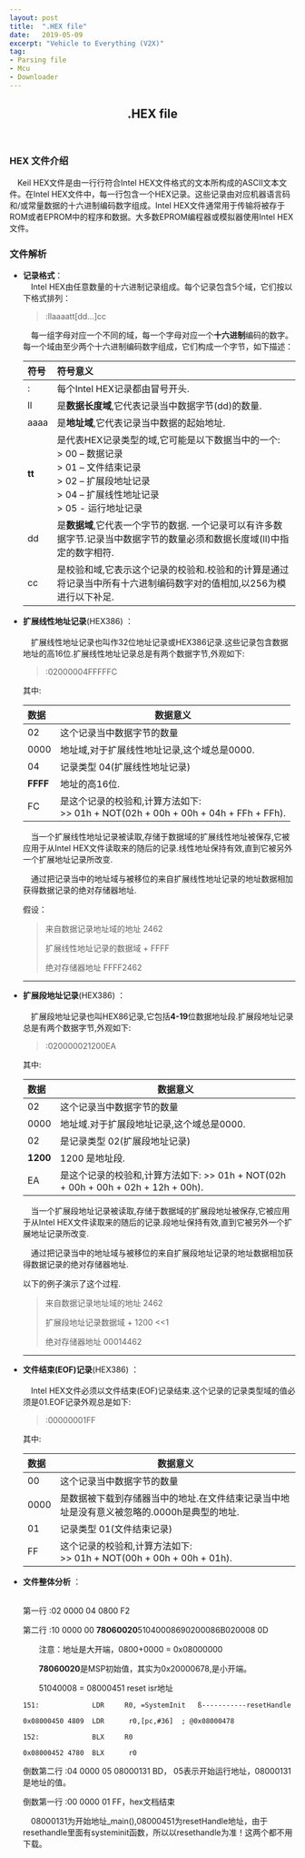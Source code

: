 ```yaml
---
layout: post
title:  ".HEX file"
date:   2019-05-09
excerpt: "Vehicle to Everything (V2X)"
tag:
- Parsing file
- Mcu
- Downloader
---
```




<center><H2><b>.HEX file</b></H2></center><br>


### HEX 文件介绍
&emsp;Keil HEX文件是由一行行符合Intel HEX文件格式的文本所构成的ASCII文本文件。在Intel HEX文件中，每一行包含一个HEX记录。这些记录由对应机器语言码和/或常量数据的十六进制编码数字组成。Intel HEX文件通常用于传输将被存于ROM或者EPROM中的程序和数据。大多数EPROM编程器或模拟器使用Intel HEX文件。 

### 文件解析

* **记录格式**：<br>&emsp;Intel HEX由任意数量的十六进制记录组成。每个记录包含5个域，它们按以下格式排列： 

  > :llaaaatt[dd...]cc 

  &emsp;每一组字母对应一个不同的域，每一个字母对应一个**十六进制**编码的数字。每一个域由至少两个十六进制编码数字组成，它们构成一个字节，如下描述： 

  | 符号   | 符号意义                                                     |
  | :----- | :----------------------------------------------------------- |
  | :      | 每个Intel HEX记录都由冒号开头.                               |
  | ll     | 是**数据长度域**,它代表记录当中数据字节(dd)的数量.           |
  | aaaa   | 是**地址域**,它代表记录当中数据的起始地址.                   |
  | **tt** | 是代表HEX记录类型的域,它可能是以下数据当中的一个:<br/>> 00 – 数据记录<br/>> 01 – 文件结束记录<br/>> 02 – 扩展段地址记录 <br/>> 04 – 扩展线性地址记录<br/>> 05 - 运行地址记录 |
  | dd     | 是**数据域**,它代表一个字节的数据. 一个记录可以有许多数据字节.记录当中数据字节的数量必须和数据长度域(ll)中指定的数字相符. |
  | cc     | 是校验和域,它表示这个记录的校验和.校验和的计算是通过将记录当中所有十六进制编码数字对的值相加,以256为模进行以下补足. |

* **扩展线性地址记录**(HEX386) ：<br><br>&emsp;扩展线性地址记录也叫作32位地址记录或HEX386记录.这些记录包含数据地址的高16位.扩展线性地址记录总是有两个数据字节,外观如下: 

  > :02000004FFFFFC 

  其中: 

  | 数据     | 数据意义                                                     |
  | :------- | ------------------------------------------------------------ |
  | 02       | 这个记录当中数据字节的数量                                   |
  | 0000     | 地址域,对于扩展线性地址记录,这个域总是0000.                  |
  | 04       | 记录类型 04(扩展线性地址记录)                                |
  | **FFFF** | 地址的高16位.                                                |
  | FC       | 是这个记录的校验和,计算方法如下: <br>>> 01h + NOT(02h + 00h + 00h + 04h + FFh + FFh). |

  

  &emsp;当一个扩展线性地址记录被读取,存储于数据域的扩展线性地址被保存,它被应用于从Intel HEX文件读取来的随后的记录.线性地址保持有效,直到它被另外一个扩展地址记录所改变. 

  &emsp;通过把记录当中的地址域与被移位的来自扩展线性地址记录的地址数据相加获得数据记录的绝对存储器地址. 

  假设：

  > 来自数据记录地址域的地址 2462 
  >
  > 扩展线性地址记录的数据域 + FFFF 
  >
  > 绝对存储器地址 FFFF2462 

  ----

* **扩展段地址记录**(HEX386) ：<br><br>&emsp;扩展段地址记录也叫HEX86记录,它包括**4-19**位数据地址段.扩展段地址记录总是有两个数据字节,外观如下: 

  > :020000021200EA 

  其中: 

  | 数据     | 数据意义                                                     |
  | :------- | ------------------------------------------------------------ |
  | 02       | 这个记录当中数据字节的数量                                   |
  | 0000     | 地址域.对于扩展段地址记录,这个域总是0000.                    |
  | 02       | 是记录类型 02(扩展段地址记录)                                |
  | **1200** | 1200 是地址段.                                               |
  | EA       | 是这个记录的校验和,计算方法如下:  >> 01h + NOT(02h + 00h + 00h + 02h + 12h + 00h). |

  

  &emsp;当一个扩展段地址记录被读取,存储于数据域的扩展段地址被保存,它被应用于从Intel HEX文件读取来的随后的记录.段地址保持有效,直到它被另外一个扩展地址记录所改变. 

   

  &emsp;通过把记录当中的地址域与被移位的来自扩展段地址记录的地址数据相加获得数据记录的绝对存储器地址. 

  以下的例子演示了这个过程.

  > 来自数据记录地址域的地址 2462 
  >
  > 扩展段地址记录数据域 + 1200 <<1
  >
  > 绝对存储器地址 00014462 

  ---

  

* **文件结束(EOF)记录**(HEX386) ：<br><br>&emsp;Intel HEX文件必须以文件结束(EOF)记录结束.这个记录的记录类型域的值必须是01.EOF记录外观总是如下: 

  > :00000001FF 

  其中: 

  | 数据 | 数据意义                                                     |
  | :--- | ------------------------------------------------------------ |
  | 00   | 这个记录当中数据字节的数量                                   |
  | 0000 | 是数据被下载到存储器当中的地址.在文件结束记录当中地址是没有意义被忽略的.0000h是典型的地址. |
  | 01   | 记录类型 01(文件结束记录)                                    |
  | FF   | 这个记录的校验和,计算方法如下: <br>>> 01h + NOT(00h + 00h + 00h + 01h). |

   

* **文件整体分析** ：<br><br>

  第一行 :02 0000 04 0800 F2

  第二行 :10 0000 00 **78060020**51040008690200086B020008 0D

  &emsp;&emsp;注意：地址是大开端，0800+0000 = 0x08000000

  **&emsp;&emsp;78060020**是MSP初始值，其实为0x20000678,是小开端。

  &emsp;&emsp;51040008 = 08000451 reset isr地址

   

  ``` assembly
  151:             LDR     R0, =SystemInit   ß-----------resetHandle
  
  0x08000450 4809  LDR      r0,[pc,#36]  ; @0x08000478
  
  152:             BLX     R0                
  
  0x08000452 4780  BLX      r0
  ```

  

  

  倒数第二行 :04 0000 05 08000131 BD， 05表示开始运行地址，08000131是地址的值。

  倒数第一行 :00 0000 01 FF，hex文档结束

  &emsp;08000131为开始地址_main(),08000451为resetHandle地址，由于resethandle里面有systeminit函数，所以以resethandle为准！这两个都不用下载。

